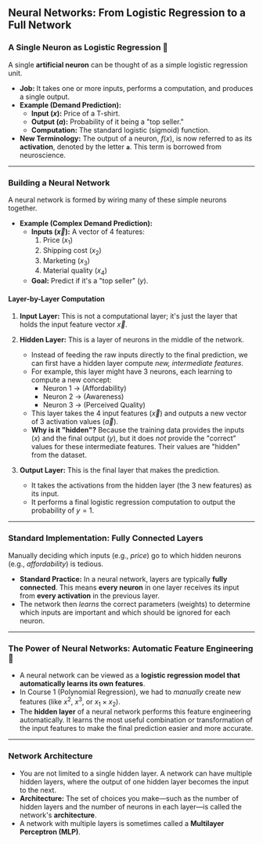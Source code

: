 ## **Neural Networks: From Logistic Regression to a Full Network**

### **A Single Neuron as Logistic Regression 🧠**

A single **artificial neuron** can be thought of as a simple logistic regression unit.

- **Job:** It takes one or more inputs, performs a computation, and produces a single output.
- **Example (Demand Prediction):**
  - **Input ($x$):** Price of a T-shirt.
  - **Output ($a$):** Probability of it being a "top seller."
  - **Computation:** The standard logistic (sigmoid) function.
- **New Terminology:** The output of a neuron, $f(x)$, is now referred to as its **activation**, denoted by the letter **`a`**. This term is borrowed from neuroscience.

---

### **Building a Neural Network**

A neural network is formed by wiring many of these simple neurons together.

- **Example (Complex Demand Prediction):**
  - **Inputs ($\vec{x}$):** A vector of 4 features:
    1.  Price ($x_1$)
    2.  Shipping cost ($x_2$)
    3.  Marketing ($x_3$)
    4.  Material quality ($x_4$)
  - **Goal:** Predict if it's a "top seller" ($y$).

#### **Layer-by-Layer Computation**

1.  **Input Layer:** This is not a computational layer; it's just the layer that holds the input feature vector $\vec{x}$.

2.  **Hidden Layer:** This is a layer of neurons in the middle of the network.
    - Instead of feeding the raw inputs directly to the final prediction, we can first have a hidden layer compute _new, intermediate features_.
    - For example, this layer might have 3 neurons, each learning to compute a new concept:
      - Neuron 1 $\rightarrow$ (Affordability)
      - Neuron 2 $\rightarrow$ (Awareness)
      - Neuron 3 $\rightarrow$ (Perceived Quality)
    - This layer takes the 4 input features ($\vec{x}$) and outputs a new vector of 3 activation values ($\vec{a}$).
    - **Why is it "hidden"?** Because the training data provides the inputs ($x$) and the final output ($y$), but it does _not_ provide the "correct" values for these intermediate features. Their values are "hidden" from the dataset.

3.  **Output Layer:** This is the final layer that makes the prediction.
    - It takes the activations from the hidden layer (the 3 new features) as its input.
    - It performs a final logistic regression computation to output the probability of $y=1$.

---

### **Standard Implementation: Fully Connected Layers**

Manually deciding which inputs (e.g., _price_) go to which hidden neurons (e.g., _affordability_) is tedious.

- **Standard Practice:** In a neural network, layers are typically **fully connected**. This means **every neuron** in one layer receives its input from **every activation** in the previous layer.
- The network then _learns_ the correct parameters (weights) to determine which inputs are important and which should be ignored for each neuron.

---

### **The Power of Neural Networks: Automatic Feature Engineering 🚀**

- A neural network can be viewed as a **logistic regression model that automatically learns its own features**.
- In Course 1 (Polynomial Regression), we had to _manually_ create new features (like $x^2$, $x^3$, or $x_1 \times x_2$).
- The **hidden layer** of a neural network performs this feature engineering automatically. It learns the most useful combination or transformation of the input features to make the final prediction easier and more accurate.

---

### **Network Architecture**

- You are not limited to a single hidden layer. A network can have multiple hidden layers, where the output of one hidden layer becomes the input to the next.
- **Architecture:** The set of choices you make—such as the number of hidden layers and the number of neurons in each layer—is called the network's **architecture**.
- A network with multiple layers is sometimes called a **Multilayer Perceptron (MLP)**.
